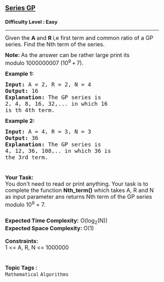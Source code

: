 <h2><a href="https://www.geeksforgeeks.org/problems/series-gp4646/1">Series GP</a></h2><h3>Difficulty Level : Easy</h3><hr><div class="problems_problem_content__Xm_eO"><p><span style="font-size: 18px;">Given the <strong>A </strong>and <strong>R </strong>i,e&nbsp;first&nbsp;term and common ratio of a GP series. Find the Nth term of the series.</span></p>
<p><span style="font-size: 18px;"><strong>Note: </strong>As the answer can be rather large print its modulo&nbsp;1000000007&nbsp;(10<sup>9</sup> + 7).</span></p>
<p><span style="font-size: 18px;"><strong>Example 1:</strong></span></p>
<pre><span style="font-size: 18px;"><strong>Input: </strong>A = 2, R = 2, N = 4
<strong>Output: </strong>16
<strong>Explanation: </strong>The GP series is 
2, 4, 8, 16, 32,... in which 16 
is th 4th term.</span>
</pre>
<p><span style="font-size: 18px;"><strong>Example 2:</strong></span></p>
<pre><span style="font-size: 18px;"><strong>Input: </strong>A = 4, R = 3, N = 3
<strong>Output: </strong>36
<strong>Explanation: </strong>The GP series is
4, 12, 36, 108,.. in which 36 is
the 3rd term.</span>
</pre>
<p>&nbsp;</p>
<p><span style="font-size: 18px;"><strong>Your Task:</strong><br>You don't need to read or print anything. Your task is to complete the function&nbsp;<strong>Nth_term()</strong>&nbsp;which takes A, R and N as input parameter ans returns Nth term of the GP series modulo 10<sup>9</sup>&nbsp;+ 7.</span><br>&nbsp;</p>
<p><span style="font-size: 18px;"><strong>Expected Time Complexity:</strong>&nbsp;O(log<sub>2</sub>(N))<br><strong>Expected Space Complexity:&nbsp;</strong>O(1)<br><br><strong>Constraints:</strong><br>1 &lt;= A, R, N &lt;= 1000000</span></p></div><br><p><span style=font-size:18px><strong>Topic Tags : </strong><br><code>Mathematical</code>&nbsp;<code>Algorithms</code>&nbsp;